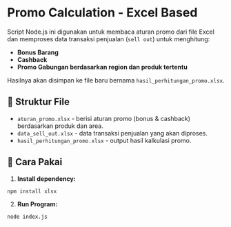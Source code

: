 # Promo Calculation - Excel Based

Script Node.js ini digunakan untuk membaca aturan promo dari file Excel dan memproses data transaksi penjualan (`sell out`) untuk menghitung:
- **Bonus Barang**
- **Cashback**
- **Promo Gabungan berdasarkan region dan produk tertentu**

Hasilnya akan disimpan ke file baru bernama `hasil_perhitungan_promo.xlsx`.

## 📁 Struktur File

- `aturan_promo.xlsx` - berisi aturan promo (bonus & cashback) berdasarkan produk dan area.
- `data_sell_out.xlsx` - data transaksi penjualan yang akan diproses.
- `hasil_perhitungan_promo.xlsx` - output hasil kalkulasi promo.

## 🚀 Cara Pakai

1. **Install dependency:**
```bash
npm install xlsx
```

2. **Run Program:**
```bash
node index.js
